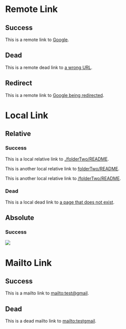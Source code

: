# Remote Link

## Success

This is a remote link to [Google](https://www.google.fr/).

## Dead

This is a remote dead link to [a wrong URL](https://www.gogle.fr/).

## Redirect

This is a remote link to [Google being redirected](https://google.fr/).

# Local Link

## Relative

### Success

This is a local relative link to [./folderTwo/README](./folderTwo/README).

This is another local relative link to [folderTwo/README](folderTwo/README).

This is another local relative link to [/folderTwo/README](/folderTwo/README).

### Dead

This is a local dead link to [a page that does not exist](./folderTwo/does-not-exist).

## Absolute

### Success

![](/content/folderOne/images/spring-boot-logo.png)

# Mailto Link

## Success

This is a mailto link to [mailto:test@gmail](mailto:test@gmail).

## Dead

This is a dead mailto link to [mailto:testgmail](mailto:testgmail).
